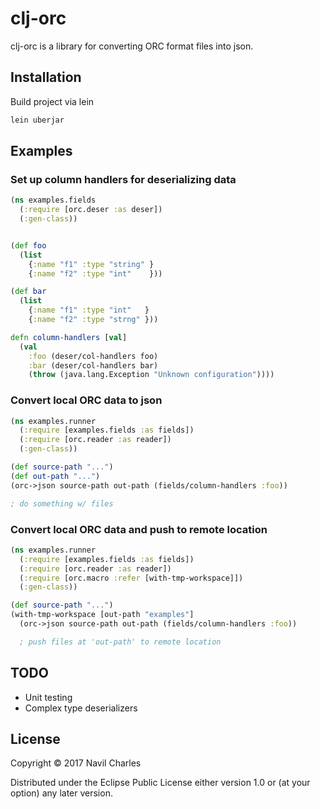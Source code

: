 # clj-orc

clj-orc is a library for converting ORC format files into json.

## Installation

Build project via lein

```bash
lein uberjar
```

## Examples

### Set up column handlers for deserializing data
```clojure
(ns examples.fields
  (:require [orc.deser :as deser])
  (:gen-class))


(def foo
  (list
    {:name "f1" :type "string" }
    {:name "f2" :type "int"    }))

(def bar
  (list
    {:name "f1" :type "int"   }
    {:name "f2" :type "strng" }))

defn column-handlers [val]
  (val 
    :foo (deser/col-handlers foo)
    :bar (deser/col-handlers bar)
    (throw (java.lang.Exception "Unknown configuration"))))
```

### Convert local ORC data to json
```clojure
(ns examples.runner
  (:require [examples.fields :as fields])
  (:require [orc.reader :as reader])  
  (:gen-class))

(def source-path "...")
(def out-path "...")
(orc->json source-path out-path (fields/column-handlers :foo))

; do something w/ files
```

### Convert local ORC data and push to remote location
```clojure
(ns examples.runner
  (:require [examples.fields :as fields])
  (:require [orc.reader :as reader])
  (:require [orc.macro :refer [with-tmp-workspace]])
  (:gen-class))

(def source-path "...")
(with-tmp-workspace [out-path "examples"]
  (orc->json source-path out-path (fields/column-handlers :foo))

  ; push files at 'out-path' to remote location
```

## TODO
 * Unit testing
 * Complex type deserializers

## License

Copyright © 2017 Navil Charles

Distributed under the Eclipse Public License either version 1.0 or (at
your option) any later version.

